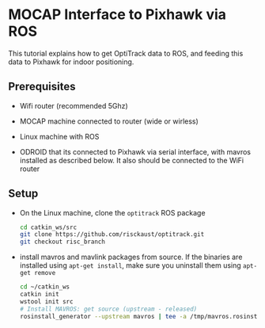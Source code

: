 # MOCAP Interface to Pixhawk via ROS

This tutorial explains how to get OptiTrack data to ROS, and feeding this data to Pixhawk for indoor positioning.

## Prerequisites

* Wifi router \(recommended 5Ghz\)
* MOCAP machine connected to router \(wide or wirless\)
* Linux machine with ROS

* ODROID that its connected to Pixhawk via serial interface, with mavros installed as described below. It also should be connected to the WiFi router

## Setup

* On the Linux machine, clone the `optitrack` ROS package
  ```sh
  cd catkin_ws/src
  git clone https://github.com/risckaust/optitrack.git
  git checkout risc_branch
  ```

* install mavros and mavlink packages from source. If the binaries are installed using `apt-get install`, make sure you uninstall them using `apt-get remove`
  ```bash
  cd ~/catkin_ws
  catkin init
  wstool init src
  # Install MAVROS: get source (upstream - released)
  rosinstall_generator --upstream mavros | tee -a /tmp/mavros.rosinstall
  ```



